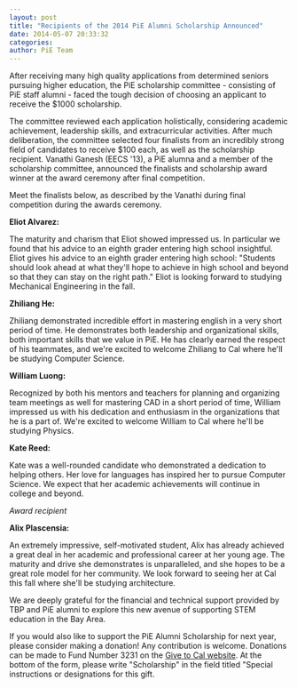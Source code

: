 ```yaml
---
layout: post
title: "Recipients of the 2014 PiE Alumni Scholarship Announced"
date: 2014-05-07 20:33:32
categories: 
author: PiE Team
---
```


After receiving many high quality applications from determined seniors pursuing higher education, the PiE scholarship committee - consisting of PiE staff alumni - faced the tough decision of choosing an applicant to receive the $1000 scholarship.

The committee reviewed each application holistically, considering academic achievement, leadership skills, and extracurricular activities. After much deliberation, the committee selected four finalists from an incredibly strong field of candidates to receive $100 each, as well as the scholarship recipient. Vanathi Ganesh (EECS '13), a PiE alumna and a member of the scholarship committee, announced the finalists and scholarship award winner at the award ceremony after final competition.

Meet the finalists below, as described by the Vanathi during final competition during the awards ceremony.

**Eliot Alvarez:** 

The maturity and charism that Eliot showed impressed us. In particular we found that his advice to an eighth grader entering high school insightful. Eliot gives his advice to an eighth grader entering high school: "Students should look ahead at what they'll hope to achieve in high school and beyond so that they can stay on the right path." Eliot is looking forward to studying Mechanical Engineering in the fall. 

  
**Zhiliang He:**

Zhiliang demonstrated incredible effort in mastering english in a very short period of time. He demonstrates both leadership and organizational skills, both important skills that we value in PiE. He has clearly earned the respect of his teammates, and we're excited to welcome Zhiliang to Cal where he'll be studying Computer Science. 

  
**William Luong:**

Recognized by both his mentors and teachers for planning and organizing team meetings as well for mastering CAD in a short period of time, William impressed us with his dedication and enthusiasm in the organizations that he is a part of. We're excited to welcome William to Cal where he'll be studying Physics. 

  
**Kate Reed:**

Kate was a well-rounded candidate who demonstrated a dedication to helping others. Her love for languages has inspired her to pursue Computer Science. We expect that her academic achievements will continue in college and beyond. 

  
_Award recipient_

**Alix Plascensia:**

An extremely impressive, self-motivated student, Alix has already achieved a great deal in her academic and professional career at her young age. The maturity and drive she demonstrates is unparalleled, and she hopes to be a great role model for her community. We look forward to seeing her at Cal this fall where she'll be studying architecture. 

  
  
  
We are deeply grateful for the financial and technical support provided by TBP and PiE alumni to explore this new avenue of supporting STEM education in the Bay Area.

If you would also like to support the PiE Alumni Scholarship for next year, please consider making a donation! Any contribution is welcome. Donations can be made to Fund Number 3231 on the [Give to Cal website][0]. At the bottom of the form, please write "Scholarship" in the field titled "Special instructions or designations for this gift.

  
  


[0]: https://givetocal.berkeley.edu/egiving/index.cfm?Fund=FN3231000